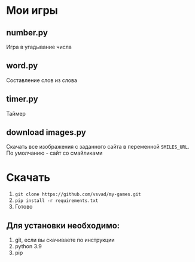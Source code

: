 # Мои игры
## number.py
Игра в угадывание числа
## word.py
Составление слов из слова
## timer.py
Таймер
## download images.py
Скачать все изображения с заданного сайта в переменной `SMILES_URL`. По умолчанию - сайт со смайликами
# Скачать
1) `git clone https://github.com/vsvad/my-games.git`
2) `pip install -r requirements.txt`
3) Готово  
## Для установки необходимо:
1) git, если вы скачиваете по инструкции
2) python 3.9
3) pip

